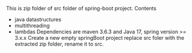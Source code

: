 This is zip folder of src folder of spring-boot project.
Contents 
  - java datastructures
  - multithreading
  - lambdas
Dependencies are maven 3.6.3 and Java 17, spring version >= 3.x.x
Create a new empty springBoot project replace src foler with the extracted zip folder, rename it to src.
